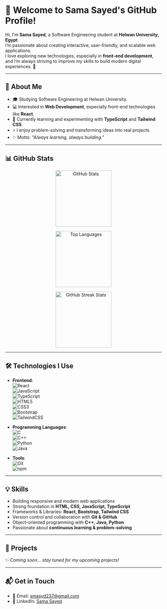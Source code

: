 # 👋 Welcome to Sama Sayed's GitHub Profile!

Hi, I'm **Sama Sayed**, a Software Engineering student at **Helwan University, Egypt**.  
I’m passionate about creating interactive, user-friendly, and scalable web applications.  
I love exploring new technologies, especially in **front-end development**, and I’m always striving to improve my skills to build modern digital experiences. 🚀

---

## 🌟 About Me
- 🎓 Studying Software Engineering at Helwan University.  
- 💻 Interested in **Web Development**, especially front-end technologies like **React**.  
- 🌱 Currently learning and experimenting with **TypeScript** and **Tailwind CSS**.  
- ⚡ I enjoy problem-solving and transforming ideas into real projects.  
- ✨ Motto: *"Always learning, always building."*

---

## 📊 GitHub Stats

<p align="center">
  <img src="https://github-readme-stats.vercel.app/api?username=Sama-Zain&show_icons=true&theme=radical" alt="GitHub Stats" height="180"/>
</p>

<p align="center">
  <img src="https://github-readme-stats.vercel.app/api/top-langs/?username=Sama-Zain&layout=compact&theme=radical" alt="Top Languages" height="180"/>
</p>

<p align="center">
  <img src="https://github-readme-streak-stats.herokuapp.com/?user=Sama-Zain&theme=radical" alt="GitHub Streak Stats" height="180"/>
</p>

---

## 🛠️ Technologies I Use
- **Frontend**:  
  ![React](https://img.shields.io/badge/React-61DAFB?style=for-the-badge&logo=react&logoColor=black)  
  ![JavaScript](https://img.shields.io/badge/JavaScript-F7DF1E?style=for-the-badge&logo=javascript&logoColor=black)  
  ![TypeScript](https://img.shields.io/badge/TypeScript-3178C6?style=for-the-badge&logo=typescript&logoColor=white)  
  ![HTML5](https://img.shields.io/badge/HTML5-E34F26?style=for-the-badge&logo=html5&logoColor=white)  
  ![CSS3](https://img.shields.io/badge/CSS3-1572B6?style=for-the-badge&logo=css3&logoColor=white)  
  ![Bootstrap](https://img.shields.io/badge/Bootstrap-7952B3?style=for-the-badge&logo=bootstrap&logoColor=white)  
  ![TailwindCSS](https://img.shields.io/badge/Tailwind-06B6D4?style=for-the-badge&logo=tailwindcss&logoColor=white)  

- **Programming Languages**:  
  ![C](https://img.shields.io/badge/C-00599C?style=for-the-badge&logo=c&logoColor=white)  
  ![C++](https://img.shields.io/badge/C++-00599C?style=for-the-badge&logo=cplusplus&logoColor=white)  
  ![Python](https://img.shields.io/badge/Python-3776AB?style=for-the-badge&logo=python&logoColor=white)  
  ![Java](https://img.shields.io/badge/Java-007396?style=for-the-badge&logo=java&logoColor=white)  

- **Tools**:  
  ![Git](https://img.shields.io/badge/Git-F05032?style=for-the-badge&logo=git&logoColor=white)  
  ![npm](https://img.shields.io/badge/npm-CB3837?style=for-the-badge&logo=npm&logoColor=white)  

---

## 💡 Skills
- Building responsive and modern web applications  
- Strong foundation in **HTML, CSS, JavaScript, TypeScript**  
- Frameworks & Libraries: **React, Bootstrap, Tailwind CSS**  
- Version control and collaboration with **Git & GitHub**  
- Object-oriented programming with **C++, Java, Python**  
- Passionate about **continuous learning & problem-solving**  

---

## 🚀 Projects
✨ *Coming soon... stay tuned for my upcoming projects!*  

---

## 📬 Get in Touch
- 📧 Email: [smasyd237@gmail.com](mailto:smasyd237@gmail.com)  
- 🔗 LinkedIn: [Sama Sayed](https://www.linkedin.com/in/sama-sayed-801189386)  
